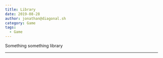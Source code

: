 ```yaml
---
title: Library
date: 2019-08-28
author: jonathan@diagonal.sh
category: Game
tags:
  - Game
---
```


Something something library

---
